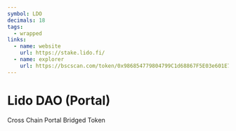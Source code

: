 ```yaml
---
symbol: LDO
decimals: 18
tags:
  - wrapped
links:
  - name: website
    url: https://stake.lido.fi/
  - name: explorer
    url: https://bscscan.com/token/0x986854779804799C1d68867F5E03e601E781e41b
---
```


# Lido DAO (Portal)

Cross Chain Portal Bridged Token
